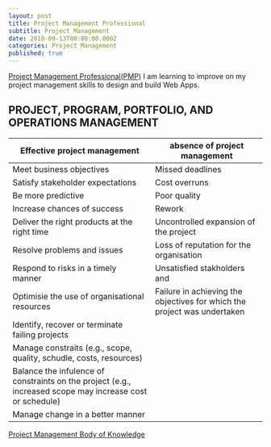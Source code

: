 ```yaml
---
layout: post
title: Project Management Professional
subtitle: Project Management
date: 2018-09-13T00:00:00.000Z
categories: Project Management
published: true
---
```


[Project Management Professional(PMP)](https://www.pmi.org/certifications/types/project-management-pmp) I am learning to improve on my project management skills to design and build Web Apps.

## PROJECT, PROGRAM, PORTFOLIO, AND OPERATIONS MANAGEMENT

| Effective project management                 | absence of project management |   
|----------------------------------------------|-------------------------------|
| Meet business objectives                     | Missed deadlines | 
| Satisfy stakeholder expectations             | Cost overruns | 
| Be more predictive                           | Poor quality |  
| Increase chances of success                  | Rework | 
| Deliver the right products at the right time | Uncontrolled expansion of the project | 
| Resolve problems and issues                  | Loss of reputation for the organisation | 
| Respond to risks in a timely manner          | Unsatisfied stakholders and |
| Optimisie the use of organisational resources | Failure in achieving the objectives for which the project was undertaken |
| Identify, recover or terminate failing projects | 
| Manage constraits (e.g., scope, quality, schudle, costs, resources) | 
| Balance the infulence of constraints on the project (e.g., increased scope may increase cost or schedule) | 
| Manage change in a better manner | 

[Project Management Body of Knowledge](https://g.co/kgs/ziC8gz)
